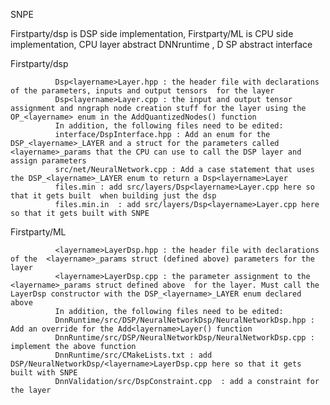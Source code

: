 SNPE

Firstparty/dsp is DSP side implementation, Firstparty/ML is CPU side implementation,  CPU layer abstract DNNruntime , D
SP abstract interface  

Firstparty/dsp

              Dsp<layername>Layer.hpp : the header file with declarations of the parameters, inputs and output tensors  for the layer
              Dsp<layername>Layer.cpp : the input and output tensor assignment and nngraph node creation stuff for the layer using the OP_<layername> enum in the AddQuantizedNodes() function
              In addition, the following files need to be edited:
              interface/DspInterface.hpp : Add an enum for the DSP_<layername>_LAYER and a struct for the parameters called <layername>_params that the CPU can use to call the DSP layer and assign parameters
              src/net/NeuralNetwork.cpp : Add a case statement that uses the DSP_<layername>_LAYER enum to return a Dsp<layername>Layer 
              files.min : add src/layers/Dsp<layername>Layer.cpp here so that it gets built  when building just the dsp
              files.min.in  : add src/layers/Dsp<layername>Layer.cpp here so that it gets built with SNPE 
              
Firstparty/ML

              <layername>LayerDsp.hpp : the header file with declarations of the  <layername>_params struct (defined above) parameters for the layer
              <layername>LayerDsp.cpp : the parameter assignment to the <layername>_params struct defined above  for the layer. Must call the LayerDsp constructor with the DSP_<layername>_LAYER enum declared above
              In addition, the following files need to be edited:
              DnnRuntime/src/DSP/NeuralNetworkDsp/NeuralNetworkDsp.hpp : Add an override for the Add<layername>Layer() function
              DnnRuntime/src/DSP/NeuralNetworkDsp/NeuralNetworkDsp.cpp :  implement the above function
              DnnRuntime/src/CMakeLists.txt : add DSP/NeuralNetworkDsp/<layername>LayerDsp.cpp here so that it gets built with SNPE
              DnnValidation/src/DspConstraint.cpp  : add a constraint for the layer
